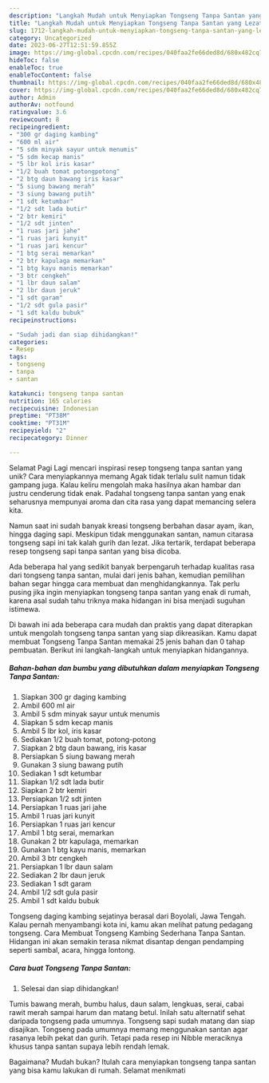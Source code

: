 ```yaml
---
description: "Langkah Mudah untuk Menyiapkan Tongseng Tanpa Santan yang Lezat, Enak"
title: "Langkah Mudah untuk Menyiapkan Tongseng Tanpa Santan yang Lezat, Enak"
slug: 1712-langkah-mudah-untuk-menyiapkan-tongseng-tanpa-santan-yang-lezat-enak
category: Uncategorized
date: 2023-06-27T12:51:59.855Z
image: https://img-global.cpcdn.com/recipes/040faa2fe66ded8d/680x482cq70/tongseng-tanpa-santan-foto-resep-utama.jpg
hideToc: false
enableToc: true
enableTocContent: false
thumbnail: https://img-global.cpcdn.com/recipes/040faa2fe66ded8d/680x482cq70/tongseng-tanpa-santan-foto-resep-utama.jpg
cover: https://img-global.cpcdn.com/recipes/040faa2fe66ded8d/680x482cq70/tongseng-tanpa-santan-foto-resep-utama.jpg
author: Admin
authorAv: notfound
ratingvalue: 3.6
reviewcount: 8
recipeingredient:
- "300 gr daging kambing"
- "600 ml air"
- "5 sdm minyak sayur untuk menumis"
- "5 sdm kecap manis"
- "5 lbr kol iris kasar"
- "1/2 buah tomat potongpotong"
- "2 btg daun bawang iris kasar"
- "5 siung bawang merah"
- "3 siung bawang putih"
- "1 sdt ketumbar"
- "1/2 sdt lada butir"
- "2 btr kemiri"
- "1/2 sdt jinten"
- "1 ruas jari jahe"
- "1 ruas jari kunyit"
- "1 ruas jari kencur"
- "1 btg serai memarkan"
- "2 btr kapulaga memarkan"
- "1 btg kayu manis memarkan"
- "3 btr cengkeh"
- "1 lbr daun salam"
- "2 lbr daun jeruk"
- "1 sdt garam"
- "1/2 sdt gula pasir"
- "1 sdt kaldu bubuk"
recipeinstructions:

- "Sudah jadi dan siap dihidangkan!"
categories:
- Resep
tags:
- tongseng
- tanpa
- santan

katakunci: tongseng tanpa santan 
nutrition: 165 calories
recipecuisine: Indonesian
preptime: "PT38M"
cooktime: "PT31M"
recipeyield: "2"
recipecategory: Dinner

---
```



Selamat Pagi Lagi mencari inspirasi resep tongseng tanpa santan yang unik? Cara menyiapkannya memang Agak tidak terlalu sulit namun tidak gampang juga. Kalau keliru mengolah maka hasilnya akan hambar dan justru cenderung tidak enak. Padahal tongseng tanpa santan yang enak seharusnya mempunyai aroma dan cita rasa yang dapat memancing selera kita.


Namun saat ini sudah banyak kreasi tongseng berbahan dasar ayam, ikan, hingga daging sapi. Meskipun tidak menggunakan santan, namun citarasa tongseng sapi ini tak kalah gurih dan lezat. Jika tertarik, terdapat beberapa resep tongseng sapi tanpa santan yang bisa dicoba.

Ada beberapa hal yang sedikit banyak berpengaruh terhadap kualitas rasa dari tongseng tanpa santan, mulai dari jenis bahan, kemudian pemilihan bahan segar hingga cara membuat dan menghidangkannya. Tak perlu pusing jika ingin menyiapkan tongseng tanpa santan yang enak di rumah, karena asal sudah tahu triknya maka hidangan ini bisa menjadi suguhan istimewa.


Di bawah ini ada beberapa cara mudah dan praktis yang dapat diterapkan untuk mengolah tongseng tanpa santan yang siap dikreasikan. Kamu dapat membuat Tongseng Tanpa Santan memakai 25 jenis bahan dan 0 tahap pembuatan. Berikut ini langkah-langkah untuk menyiapkan hidangannya.

<!--inarticleads1-->

##### Bahan-bahan dan bumbu yang dibutuhkan dalam menyiapkan Tongseng Tanpa Santan:

1. Siapkan 300 gr daging kambing
1. Ambil 600 ml air
1. Ambil 5 sdm minyak sayur untuk menumis
1. Siapkan 5 sdm kecap manis
1. Ambil 5 lbr kol, iris kasar
1. Sediakan 1/2 buah tomat, potong-potong
1. Siapkan 2 btg daun bawang, iris kasar
1. Persiapkan 5 siung bawang merah
1. Gunakan 3 siung bawang putih
1. Sediakan 1 sdt ketumbar
1. Siapkan 1/2 sdt lada butir
1. Siapkan 2 btr kemiri
1. Persiapkan 1/2 sdt jinten
1. Persiapkan 1 ruas jari jahe
1. Ambil 1 ruas jari kunyit
1. Persiapkan 1 ruas jari kencur
1. Ambil 1 btg serai, memarkan
1. Gunakan 2 btr kapulaga, memarkan
1. Gunakan 1 btg kayu manis, memarkan
1. Ambil 3 btr cengkeh
1. Persiapkan 1 lbr daun salam
1. Sediakan 2 lbr daun jeruk
1. Sediakan 1 sdt garam
1. Ambil 1/2 sdt gula pasir
1. Ambil 1 sdt kaldu bubuk


Tongseng daging kambing sejatinya berasal dari Boyolali, Jawa Tengah. Kalau pernah menyambangi kota ini, kamu akan melihat patung pedagang tongseng. Cara Membuat Tongseng Kambing Sederhana Tanpa Santan. Hidangan ini akan semakin terasa nikmat disantap dengan pendamping seperti sambal, acara, hingga lontong. 

<!--inarticleads2-->

##### Cara buat Tongseng Tanpa Santan:


1. Selesai dan siap dihidangkan!

Tumis bawang merah, bumbu halus, daun salam, lengkuas, serai, cabai rawit merah sampai harum dan matang betul. Inilah satu alternatif sehat daripada tongseng pada umumnya. Tongseng sapi sudah matang dan siap disajikan. Tongseng pada umumnya memang menggunakan santan agar rasanya lebih pekat dan gurih. Tetapi pada resep ini Nibble meraciknya khusus tanpa santan supaya lebih rendah lemak. 

Bagaimana? Mudah bukan? Itulah cara menyiapkan tongseng tanpa santan yang bisa kamu lakukan di rumah. Selamat menikmati
